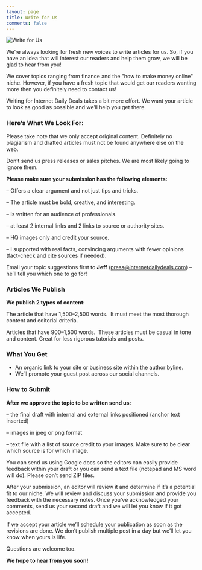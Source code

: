 ```yaml
---
layout: page
title: Write for Us
comments: false
---
```


![Write for Us](https://www.internetdailydeals.com/content/uploads/pages/28724a57d4b8b656b04f67815d0863b5/write-for-us.jpg)

We’re always looking for fresh new voices to write articles for us. So, if you have an idea that will interest our readers and help them grow, we will be glad to hear from you!

We cover topics ranging from finance and the "how to make money online" niche. However, if you have a fresh topic that would get our readers wanting more then you definitely need to contact us!

Writing for Internet Daily Deals takes a bit more effort. We want your article to look as good as possible and we’ll help you get there.

### Here’s What We Look For:

Please take note that we only accept original content. Definitely no plagiarism and drafted articles must not be found anywhere else on the web.

Don’t send us press releases or sales pitches. We are most likely going to ignore them.

**Please make sure your submission has the following elements:**

– Offers a clear argument and not just tips and tricks.

– The article must be bold, creative, and interesting.

– Is written for an audience of professionals.

– at least 2 internal links and 2 links to source or authority sites.

– HQ images only and credit your source.

– I supported with real facts, convincing arguments with fewer opinions (fact-check and cite sources if needed).

Email your topic suggestions first to **Jeff** ([press@internetdailydeals.com](mailto:press@internetdailydeals.com)) – he’ll tell you which one to go for!

### Articles We Publish

**We publish 2 types of content:**

The article that have 1,500–2,500 words.  It must meet the most thorough content and editorial criteria.

Articles that have 900–1,500 words.  These articles must be casual in tone and content. Great for less rigorous tutorials and posts.

### What You Get

*   An organic link to your site or business site within the author byline.
*   We’ll promote your guest post across our social channels.

### How to Submit

**After we approve the topic to be written send us:**

– the final draft with internal and external links positioned (anchor text inserted)

– images in jpeg or png format

– text file with a list of source credit to your images. Make sure to be clear which source is for which image.

You can send us using Google docs so the editors can easily provide feedback within your draft or you can send a text file (notepad and MS word will do). Please don’t send ZIP files.

After your submission, an editor will review it and determine if it’s a potential fit to our niche. We will review and discuss your submission and provide you feedback with the necessary notes. Once you’ve acknowledged your comments, send us your second draft and we will let you know if it got accepted.

If we accept your article we’ll schedule your publication as soon as the revisions are done. We don’t publish multiple post in a day but we’ll let you know when yours is life.

Questions are welcome too.

**We hope to hear from you soon!**

